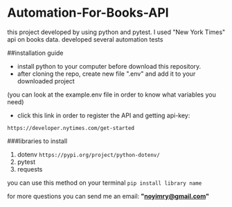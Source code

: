 # Automation-For-Books-API
this project developed by using python and pytest.
I used "New York Times" api on books data.
developed several automation tests

##installation guide

- install python to your computer before download this repository.
- after cloning the repo, create new file ".env" and add it to your downloaded project

(you can look at the example.env file in order to know what variables you need)

- click this link in order to register the API and getting api-key:

``` https://developer.nytimes.com/get-started ```

###libraries to install
1. dotenv ```https://pypi.org/project/python-dotenv/```
2. pytest
3. requests

you can use this method on your terminal ``pip install library name``

for more questions you can send me an email: **"noyimry@gmail.com"**